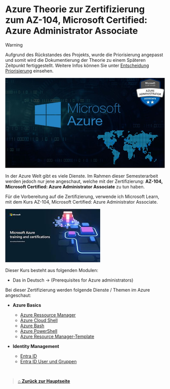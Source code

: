 # Azure Theorie zur Zertifizierung zum AZ-104, Microsoft Certified: Azure Administrator Associate

> [!WARNING]  
> Aufgrund des Rückstandes des Projekts, wurde die Priorisierung angepasst und somit wird die Dokumentierung der Theorie zu einem Späteren Zeitpunkt fertiggestellt. 
> Weitere Infos können Sie unter [Entscheidung Priorisierung](../Zwischenbesprechungen/Zwischenbesprechung2.md) einsehen.




![Pic Azureenwiroment](Images/AzureTheorieLogo.png) 

In der Azure Welt gibt es viele Dienste. Im Rahmen dieser Semesterarbeit werden jedoch nur jene angeschaut, welche mit der Zertifizierung: **AZ-104, Microsoft Certified: Azure Administrator Associate** zu tun haben. 

Für die Vorbereitung auf die Zertifizierung, verwende ich Microsoft Learn, mit dem Kurs AZ-104, Microsoft Certified: Azure Administrator Associate. 

![Microsoft Learn](Images/MicrosoftLearn.png)

Dieser Kurs besteht aus folgenden Modulen: 

- Das in Deutsch -> (Prerequisites for Azure administrators)

Bei dieser Zertifizierung werden folgende Dienste / Themen im Azure angeschaut:

- **Azure Basics**
  - [Azure Ressource Manager](./Azure_Basics/Azure_Resource_Manager.md)
  - [Azure Cloud Shell](./Azure_Basics/Azure_Cloud_Shell.md)
  - [Azure Bash](./Azure_Basics/Azure_Bash.md)
  - [Azure PowerShell](./Azure_Basics/Azure_PowerShell.md)
  - [Azure Resource Manager-Template](./Azure_Basics/Azure_Resource_Manager-Templates.md)
  
- **Identity Management**
  - [Entra ID](./Identity_and_Governance/EntraID.md)
  - [Entra ID User und Gruppen](./Identity_and_Governance/EntraID_User_and_groups.md)




<br>

> [⌂ **Zurück zur Hauptseite**](../README.md)

